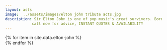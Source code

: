 ```yaml
---
layout: acts
image:  ../assets/images/elton john tribute acts.jpg
description: Sir Elton John is one of pop music's great survivors. Born 25 March, 1947, as Reginald Kenneth Dwight, he started to play the piano at the early age of four. At the age of 11, he won a scholarship to the Royal Academy of Music.He became the most successful pop artist of the 1970s, and he has survived many different pop fads including punk, the New Romantics and Britpop to remain one of Britain's most internationally acclaimed musicians.We are proud to present the most authentic elton john tribute acts.  these are popular shows who leave their audiences wanting more.  book early to avoid disappointment. <hr>
            call now for advice, INSTANT QUOTES & AVAILABILITY
---
```


<div class="row mt-4 mb-4">
  {% for item in site.data.elton-john %}
    <div class="col-md-4 mb-5 mt-5">
      <div class="card border-0 shadow h-100">
        <a href="/acts/{{ item.title | slugify }}">
          <img class="card-img-top" src="{{ item.image_src }}" alt="" />
        </a>
      </div>
    </div>
  {% endfor %}
</div>